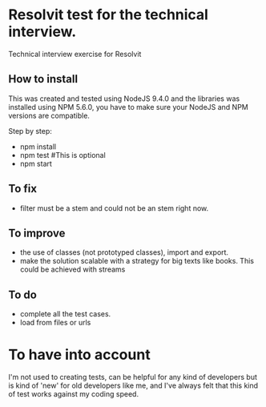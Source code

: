 # Resolvit test for the technical interview.
Technical interview exercise for Resolvit

## How to install
This was created and tested using NodeJS 9.4.0 and the libraries was installed using
NPM 5.6.0, you have to make sure your NodeJS and NPM versions are compatible.

Step by step:
- npm install
- npm test #This is optional
- npm start

## To fix
- filter must be a stem and could not be an stem right now.

## To improve
- the use of classes (not prototyped classes), import and export.
- make the solution scalable with a strategy for big texts like books.
This could be achieved with streams

## To do
- complete all the test cases.
- load from files or urls

# To have into account
I'm not used to creating tests, can be helpful for any kind of developers but
is kind of 'new' for old developers like me, and I've always felt that this 
kind of test works against my coding speed.
